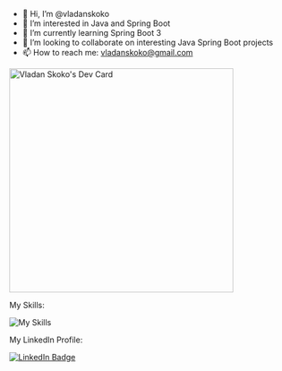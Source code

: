 - 👋 Hi, I’m @vladanskoko
- 👀 I’m interested in Java and Spring Boot
- 🌱 I’m currently learning Spring Boot 3
- 💞️ I’m looking to collaborate on interesting Java Spring Boot projects
- 📫 How to reach me: vladanskoko@gmail.com

<!---
vladanskoko/vladanskoko is a ✨ special ✨ repository because its `README.md` (this file) appears on your GitHub profile.
You can click the Preview link to take a look at your changes.
--->

<a href="https://app.daily.dev/vladanskoko"><img src="https://api.daily.dev/devcards/72dd62a676104f08bbe6433d54cdb2b4.png?r=lme" width="400" alt="Vladan Skoko's Dev Card"/></a>

My Skills:

![My Skills](https://skillicons.dev/icons?i=java,spring,javascript,jquery,html,css,bootstrap,cs,dotnet,cpp,c,git,github,idea,eclipse,visualstudio,vscode,postman,mysql,linux&perline=10)

My LinkedIn Profile:

<a href="https://www.linkedin.com/in/vladanskoko/">
  <img src="https://img.shields.io/badge/LinkedIn-blue?style=for-the-badge&logo=linkedin&logoColor=white" alt="LinkedIn Badge"/>
</a>
